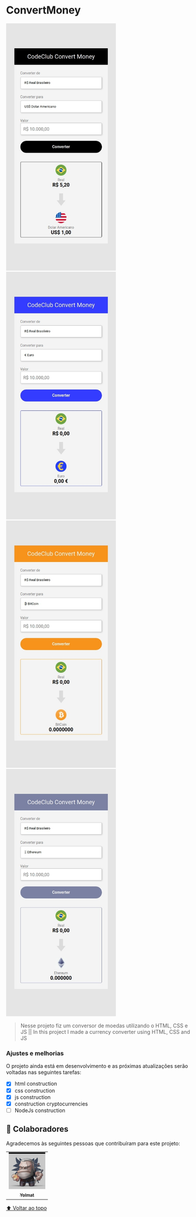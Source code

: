# ConvertMoney

<img src="./GitImg/1.jpeg" alt="exemplo imagem 1" width="300px"> <img src="./GitImg/2.jpeg" alt="exemplo imagem 2" width="300px"> <img src="./GitImg/3.jpeg" alt="exemplo imagem 3" width="300px"> <img src="./GitImg/4.jpeg" alt="exemplo imagem 4" width="300px">

> Nesse projeto fiz um conversor de moedas utilizando o HTML, CSS e JS || In this project I made a currency converter using HTML, CSS and JS

### Ajustes e melhorias

O projeto ainda está em desenvolvimento e as próximas atualizações serão voltadas nas seguintes tarefas:

- [x] html construction
- [x] css construction
- [x] js construction
- [x] construction cryptocurrencies
- [ ] NodeJs construction

## 🤝 Colaboradores

Agradecemos às seguintes pessoas que contribuíram para este projeto:

<table>
  <tr>
    <td align="center">
      <a href="www.github.com/yolmat">
        <img src="./GitImg/Yolmat.jpg" width="100px;" alt="Foto do yolmat no GitHub"/><br>
        <sub>
          <b>Yolmat</b>
        </sub>
      </a>
    </td>
  </tr>
</table>

[⬆ Voltar ao topo](#nome-do-projeto)<br>
